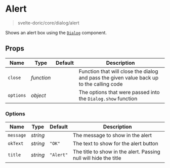 # Alert
> svelte-doric/core/dialog/alert

Shows an alert box using the [`Dialog`](./dialog.md) component.

## Props
| Name | Type | Default | Description |
| --- | --- | --- | --- |
| `close` | _function_ | | Function that will close the dialog and pass the given value back up to the calling code
| `options` | _object_ | | The options that were passed into the `Dialog.show` function

### Options
| Name | Type | Default | Description |
| --- | --- | --- | --- |
| `message` | _string_ | | The message to show in the alert
| `okText` | _string_ | `"OK"` | The text to show for the alert button
| `title` | _string_ | `"Alert"` | The title to show in the alert. Passing null will hide the title
